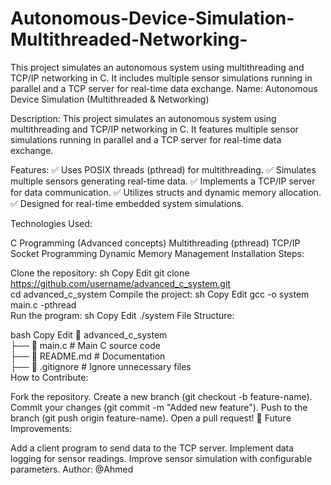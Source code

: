 # Autonomous-Device-Simulation-Multithreaded-Networking-
This project simulates an autonomous system using multithreading and TCP/IP networking in C. It includes multiple sensor simulations running in parallel and a TCP server for real-time data exchange.
Name: Autonomous Device Simulation (Multithreaded & Networking)

Description:
This project simulates an autonomous system using multithreading and TCP/IP networking in C. It features multiple sensor simulations running in parallel and a TCP server for real-time data exchange.

Features:
✅ Uses POSIX threads (pthread) for multithreading.
✅ Simulates multiple sensors generating real-time data.
✅ Implements a TCP/IP server for data communication.
✅ Utilizes structs and dynamic memory allocation.
✅ Designed for real-time embedded system simulations.

Technologies Used:

C Programming (Advanced concepts)
Multithreading (pthread)
TCP/IP Socket Programming
Dynamic Memory Management
Installation Steps:

Clone the repository:
sh
Copy
Edit
git clone https://github.com/username/advanced_c_system.git  
cd advanced_c_system
Compile the project:
sh
Copy
Edit
gcc -o system main.c -pthread  
Run the program:
sh
Copy
Edit
./system
File Structure:

bash
Copy
Edit
📂 advanced_c_system  
├── 📄 main.c       # Main C source code  
├── 📜 README.md    # Documentation  
├── 📄 .gitignore   # Ignore unnecessary files  
How to Contribute:

Fork the repository.
Create a new branch (git checkout -b feature-name).
Commit your changes (git commit -m "Added new feature").
Push to the branch (git push origin feature-name).
Open a pull request! 🚀
Future Improvements:

Add a client program to send data to the TCP server.
Implement data logging for sensor readings.
Improve sensor simulation with configurable parameters.
Author: @Ahmed
